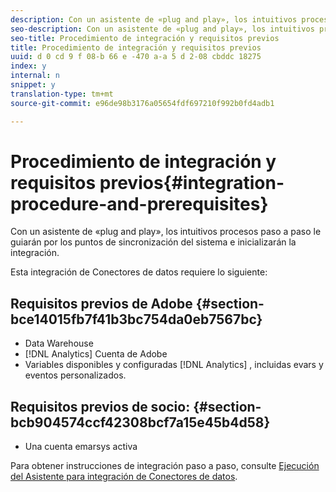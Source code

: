 ```yaml
---
description: Con un asistente de «plug and play», los intuitivos procesos paso a paso le guiarán por los puntos de sincronización del sistema e inicializarán la integración.
seo-description: Con un asistente de «plug and play», los intuitivos procesos paso a paso le guiarán por los puntos de sincronización del sistema e inicializarán la integración.
seo-title: Procedimiento de integración y requisitos previos
title: Procedimiento de integración y requisitos previos
uuid: d 0 cd 9 f 08-b 66 e -470 a-a 5 d 2-08 cbddc 18275
index: y
internal: n
snippet: y
translation-type: tm+mt
source-git-commit: e96de98b3176a05654fdf697210f992b0fd4adb1

---
```



# Procedimiento de integración y requisitos previos{#integration-procedure-and-prerequisites}

Con un asistente de «plug and play», los intuitivos procesos paso a paso le guiarán por los puntos de sincronización del sistema e inicializarán la integración.

Esta integración de Conectores de datos requiere lo siguiente:

## Requisitos previos de Adobe {#section-bce14015fb7f41b3bc754da0eb7567bc}

* Data Warehouse
* [!DNL Analytics] Cuenta de Adobe
* Variables disponibles y configuradas [!DNL Analytics] , incluidas evars y eventos personalizados.

## Requisitos previos de socio: {#section-bcb904574ccf42308bcf7a15e45b4d58}

* Una cuenta emarsys activa

Para obtener instrucciones de integración paso a paso, consulte [Ejecución del Asistente para integración de Conectores de datos](../emarsys-overview/emarsys-wizard.md#task-72b844fe0f7a44d9acf3eb8f9f7ecb5a).
